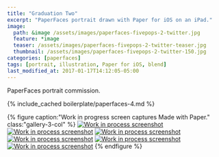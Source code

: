```yaml
---
title: "Graduation Two"
excerpt: "PaperFaces portrait drawn with Paper for iOS on an iPad."
image: 
  path: &image /assets/images/paperfaces-fivepops-2-twitter.jpg 
  feature: *image
  teaser: /assets/images/paperfaces-fivepops-2-twitter-teaser.jpg
  thumbnail: /assets/images/paperfaces-fivepops-2-twitter-150.jpg
categories: [paperfaces]
tags: [portrait, illustration, Paper for iOS, blend]
last_modified_at: 2017-01-17T14:12:05-05:00
---
```


PaperFaces portrait commission.

{% include_cached boilerplate/paperfaces-4.md %}

{% figure caption:"Work in progress screen captures Made with Paper." class:"gallery-3-col" %}
[![Work in process screenshot](/assets/images/paperfaces-fivepops-2-process-1-600.jpg)](/assets/images/paperfaces-fivepops-2-process-1-lg.jpg)
[![Work in process screenshot](/assets/images/paperfaces-fivepops-2-process-2-600.jpg)](/assets/images/paperfaces-fivepops-2-process-2-lg.jpg)
[![Work in process screenshot](/assets/images/paperfaces-fivepops-2-process-3-600.jpg)](/assets/images/paperfaces-fivepops-2-process-3-lg.jpg)
[![Work in process screenshot](/assets/images/paperfaces-fivepops-2-process-4-600.jpg)](/assets/images/paperfaces-fivepops-2-process-4-lg.jpg)
[![Work in process screenshot](/assets/images/paperfaces-fivepops-2-process-5-600.jpg)](/assets/images/paperfaces-fivepops-2-process-5-lg.jpg)
[![Work in process screenshot](/assets/images/paperfaces-fivepops-2-process-6-600.jpg)](/assets/images/paperfaces-fivepops-2-process-6-lg.jpg)
{% endfigure %}

